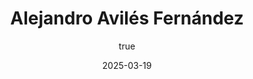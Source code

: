 ---
title: "Alejandro Avilés Fernández"
date: 2025-03-19
menu:
  main:
    parent: "Equipo"
    weight: 1
type: page
author:
  name: "Alejandro Avilés Fernández"
  github: "aaf925"
  email: "aaf@inlumine.ual.es"
icon: fas fa-user
---